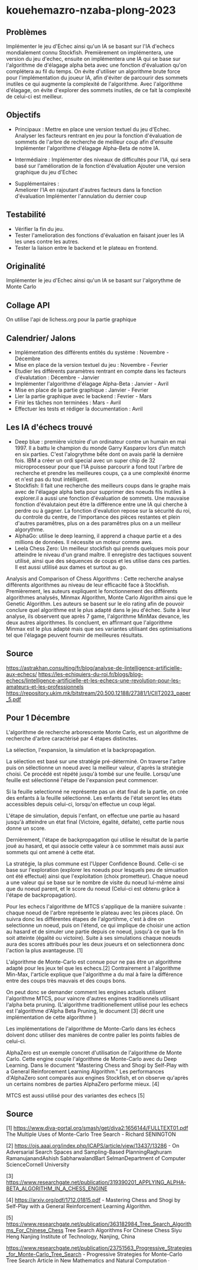 # kouehemazro-nzaba-plong-2023

## Problèmes

Implémenter le jeu d'Echec ainsi qu'un IA se basant sur l'IA d'echecs mondialement connu Stockfish.
Premièrement on implémentera, une version du jeu d'echec, ensuite
on implémentera une IA qui se base sur l'algorithme de d'élagage alpha beta avec une fonction d'évaluation qu'on complétera au fil du temps.
On évite d'utiliser un algorithme brute force pour l'implémentation
du joueur IA, afin d'éviter de parcourir des sommets inutiles ce qui augmente
la complexité de l'algorithme.
Avec l'algorithme d'élagage, on évite d'explorer des sommets inutiles, de ce
fait la complexité de celui-ci est meilleur.

## Objectifs

- Principaux : 
Mettre en place une version textuel du jeu d'Echec.
Analyser les facteurs rentrant en jeu pour la fonction d'évaluation
de sommets de l'arbre de recherche de meilleur coup afin d'ensuite
Implémenter l'algorithme d'élagage Alpha-Beta de notre IA.

- Intermédiaire : 
Implémenter des niveaux de difficultés pour l'IA, qui sera basé sur 
l'amélioration de la fonction d'évaluation
Ajouter une version graphique du jeu d'Echec

- Supplémentaires :  
Ameliorer l'IA en rajoutant d'autres facteurs dans la fonction d'évaluation
Implémenter l'annulation du dernier coup


## Testabilité
- Vérifier la fin du jeu.
- Tester l'amelioration des fonctions d'évaluation en faisant jouer les IA les unes contre les autres.
- Tester la liaison entre le backend et le plateau en frontend.


## Originalité
Implémenter le jeu d'Echec ainsi qu'un IA se basant sur l'algorythme de Monte Carlo

## Collage API
On utilise l'api de lichess.org pour la partie graphique

## Calendrier/ Jalons

- Implémentation des différents entités du système : Novembre - Décembre
- Mise en place de la version textuel du jeu : Novembre - Fevrier
- Etudier les différents paramètres rentrant en compte dans les facteurs d'évalutation : Décembre - Janvier
- Implémenter l'algorithme d'élagage Alpha-Beta : Janvier - Avril
- Mise en place de la partie graphique : Janvier - Fevrier
- Lier la partie graphique avec le backend : Fevrier - Mars
- Finir les tâches non terminées : Mars - Avril
- Effectuer les tests et rédiger la documentation : Avril



## Les IA d'échecs trouvé
- Deep blue : première victoire d'un ordinateur contre un humain en mai 1997. Il a battu le champion du monde Garry Kasparov lors d’un match en six parties.
C'est l'alogrythme bếte dont on avais parlé la dernière fois. IBM a créer un ordi special avec un super chip de 32 microprocesseur pour que l'IA puisse
parcourir a fond tout l'arbre de recherche et prendre les meilleures coups, ça a une complexité énorme et n'est pas du tout intélligent.
- Stockfish: Il fait une recherche des meilleurs coups dans le graphe mais avec de l'élagage alpha beta pour supprimer des noeuds fils inutiles à explorer.il a aussi une fonction
d'évaluation de sommets. Une mauvaise fonction d'évalutaion peut être la différence entre une IA qui cherche à perdre ou à gagner. La fonction d'evalution
repose sur la sécurité du roi, du controle du centre, de l'importance des pièces restantes et plein d'autres paramêtres, plus on a des paramêtres plus on a un meilleur algorythme.
- AlphaGo: utilise le deep learning, il apprend a chaque partie et a des millions de données. Il nécessite un moteur comme aws.
- Leela Chess Zero: Un meilleur stockfish qui prends quelques mois pour atteindre le niveau d'un grand maître. Il enregistre des tactiques souvent utilisé,
ainsi que des séquences de coups et les utilise dans ces parties. Il est aussi utlilisé aux dames et surtout au go.

Analysis and Comparison of Chess Algorithms :
Cette recherche analyse différents algorithmes au niveau de leur efficacité face à Stockfish.
Premièrement, les auteurs expliquent le fonctionnement des différents algorithmes analysés, Minmax Algorithm, Monte Carlo Algorithm ainsi que le Genetic Algorithm.
Les auteurs se basent sur le elo rating afin de pouvoir conclure quel algorithme est le plus adapté dans le jeu d'échec.
Suite à leur analyse, ils observent que après 7 game, l'algorithme MinMax devance, les deux autres algorithmes.
Ils concluent, en affirmant que l'algorithme Minmax est le plus adapté mais que ses variantes utilisant des optimisations tel que l'élagage peuvent fournir de meilleures résultats.
## Source
https://astrakhan.consulting/fr/blog/analyse-de-lintelligence-artificielle-aux-echecs/
https://les-echiquiers-du-roi.fr/blogs/blog-echecs/lintelligence-artificielle-et-les-echecs-une-revolution-pour-les-amateurs-et-les-professionnels
https://repository.ukim.mk/bitstream/20.500.12188/27381/1/CIIT2023_paper_5.pdf



## Pour 1 Décembre

L'algorithme de recherche arborescente Monte Carlo, est un algorithme de recherche d'arbre caractérisé par 4 étapes distinctes.

La sélection, l'expansion, la simulation
et la backpropagation.

La sélection est basé sur une stratégie pré-déterminé.
On traverse l'arbre puis on sélectionne un noeud avec la meilleur valeur, d'après la stratégie choisi.
Ce procédé est répété jusqu'à tombé sur une feuille.
Lorsqu'une feuille est sélectionné l'étape de l'expansion peut commencer.

Si la feuille selectionné ne représente pas un état final de la partie, on crée des enfants à la feuille sélectionné. Les enfants de l'état seront les états accessibles depuis celui-ci, lorsqu'on effectue un coup légal.

L'étape de simulation, depuis l'enfant, on effectue une partie au hasard jusqu'à atteindre un état final 
(Victoire, égalité, défaite), cette partie nous donne 
un score.

Dernièrement, l'étape de backpropagation qui utilise 
le résultat de la partie joué au hasard, et qui associe cette valeur à ce sommmet mais aussi aux sommets qui ont amené à cette état.

La stratégie, la plus commune est l'Upper Confidence Bound. Celle-ci se base sur l'exploration (explorer les noeuds pour lesquels peu de simuation ont été effectué) ainsi que l'exploitation (choix prometteur).
Chaque noeud a une valeur qui se base sur le nombre de visite du noeud lui-même ainsi que du noeud parent, et le score du noeud (Celui-ci est obtenu grâce à l'étape de backpropagation).

Pour les echecs l'algorithme de MTCS s'applique de la manière suivante : chaque noeud de l'arbre représente le plateau avec les pièces placé. 
On suivra donc les différentes étapes de l'algortihme, c'est à dire on selectionne un noeud, puis on l'étend, ce qui implique de choisir une action au hasard et de simuler une partie depuis ce noeud, jusqu'à ce que la fin soit atteinte (égalité ou victoire).
Suite à ses simulations chaque noeuds aura des scores attribués pour les deux joueurs et on selectionnera donc l'action la plus avantageuse. [1]

L'algorithme de Monte-Carlo est connue pour ne pas être un algorithme adapté pour les jeux tel que les echecs.[2]
Contrairement à l'algorithme Min-Max, l'article explique que l'algorithme a du mal à faire la différence entre des coups très mauvais et des coups bons.

On peut donc se demander comment les engines actuels utilisent l'algorithme MTCS, pour vaincre d'autres engines traditionnels utilisant l'alpha beta pruning.
(L'algorithme traditionellement utilisé pour les echecs est l'algorithme d'Alpha Beta Pruning, le document [3] décrit une implémentation de cette algorithme )

Les implémentations de l'algorithme de Monte-Carlo dans les échecs doivent donc utiliser des manières de contre palier les points faibles de celui-ci.

AlphaZero est un exemple concret d'utilisation de l'algorithme de Monte Carlo. Cette engine couple l'algorithme de Monte-Carlo avec du Deep Learning.
Dans le document "Mastering Chess and Shogi by Self-Play with a
General Reinforcement Learning Algorithm."
Les performances d'AlphaZero sont comparés aux engines Stockfish, et on observe qu'après un certains nombres de parties AlphaZero performe mieux. [4]

MTCS est aussi utilisé pour des variantes des echecs 
[5]





## Source

[1] https://www.diva-portal.org/smash/get/diva2:1656144/FULLTEXT01.pdf The Multiple Uses of Monte-Carlo Tree Search - Richard SENINGTON 

[2] https://ojs.aaai.org/index.php/ICAPS/article/view/13437/13286 - On Adversarial Search Spaces and Sampling-Based PlanningRaghuram RamanujanandAshish SabharwalandBart SelmanDepartment of Computer ScienceCornell University

[3] https://www.researchgate.net/publication/319390201_APPLYING_ALPHA-BETA_ALGORITHM_IN_A_CHESS_ENGINE 

[4] https://arxiv.org/pdf/1712.01815.pdf -
Mastering Chess and Shogi by Self-Play with a
General Reinforcement Learning Algorithm.

[5] https://www.researchgate.net/publication/363182984_Tree_Search_Algorithms_For_Chinese_Chess
Tree Search Algorithms For Chinese Chess
Siyu Heng
Nanjing Institute of Technology, Nanjing, China

https://www.researchgate.net/publication/23751563_Progressive_Strategies_for_Monte-Carlo_Tree_Search - Progressive Strategies for Monte-Carlo Tree Search Article  in  New Mathematics and Natural Computation ·

